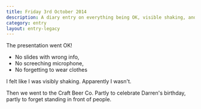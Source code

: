 ```yaml
---
title: Friday 3rd October 2014
description: A diary entry on everything being OK, visible shaking, and masking memories with lots of craft beer
category: entry
layout: entry-legacy
---
```


The presentation went OK!

- No slides with wrong info,
- No screeching microphone,
- No forgetting to wear clothes

I felt like I was visibly shaking. Apparently I wasn't.

Then we went to the Craft Beer Co. Partly to celebrate Darren's birthday, partly to forget standing in front of people.
